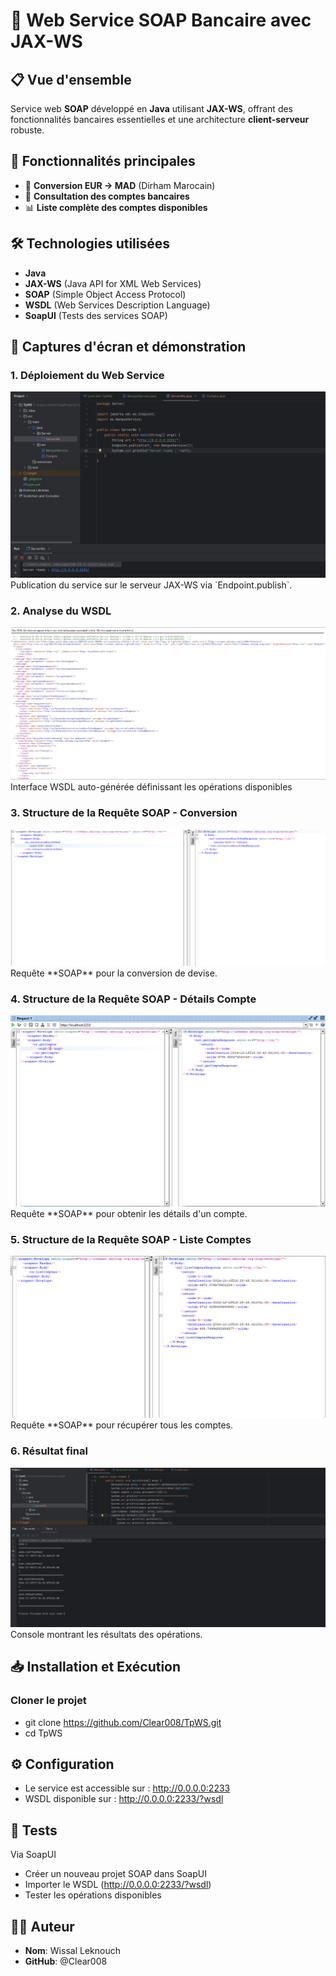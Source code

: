 # 🏦 Web Service SOAP Bancaire avec JAX-WS

## 📋 Vue d'ensemble
Service web **SOAP** développé en **Java** utilisant **JAX-WS**, offrant des fonctionnalités bancaires essentielles et une architecture **client-serveur** robuste.

## 🎯 Fonctionnalités principales
- 💱 **Conversion EUR → MAD** (Dirham Marocain)
- 🏦 **Consultation des comptes bancaires**
- 📊 **Liste complète des comptes disponibles**

## 🛠️ Technologies utilisées
- **Java**
- **JAX-WS** (Java API for XML Web Services)
- **SOAP** (Simple Object Access Protocol)
- **WSDL** (Web Services Description Language)
- **SoapUI** (Tests des services SOAP)

## 📸 Captures d'écran et démonstration

### 1. Déploiement du Web Service
<img src="Images/Capture1.PNG"> 
Publication du service sur le serveur JAX-WS via `Endpoint.publish`.

### 2. Analyse du WSDL
<img src="Images/Capture2.PNG"> 
Interface WSDL auto-générée définissant les opérations disponibles

### 3. Structure de la Requête SOAP - Conversion
<img src="Images/Capture3.PNG">
Requête **SOAP** pour la conversion de devise.

### 4. Structure de la Requête SOAP - Détails Compte
<img src="Images/Capture4.PNG">
Requête **SOAP** pour obtenir les détails d'un compte.

### 5. Structure de la Requête SOAP - Liste Comptes
<img src="Images/Capture5.PNG"> 
Requête **SOAP** pour récupérer tous les comptes.

### 6. Résultat final
<img src="Images/Capture6.PNG">  
Console montrant les résultats des opérations.

## 📥 Installation et Exécution

### Cloner le projet

- git clone https://github.com/Clear008/TpWS.git
- cd TpWS

## ⚙️ Configuration

- Le service est accessible sur : http://0.0.0.0:2233
- WSDL disponible sur : http://0.0.0.0:2233/?wsdl

## 🧪 Tests
Via SoapUI

- Créer un nouveau projet SOAP dans SoapUI
- Importer le WSDL (http://0.0.0.0:2233/?wsdl)
- Tester les opérations disponibles

## 👨‍💻 Auteur

- **Nom**: Wissal Leknouch
- **GitHub**: @Clear008
